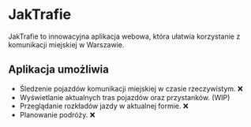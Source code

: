 
# JakTrafie

JakTrafie to innowacyjna aplikacja webowa, która ułatwia korzystanie z komunikacji miejskiej w Warszawie.



## Aplikacja umożliwia

- Śledzenie pojazdów komunikacji miejskiej w czasie rzeczywistym. ❌
- Wyświetlanie aktualnych tras pojazdów oraz przystanków. (WIP)
- Przeglądanie rozkładów jazdy w aktualnej formie. ❌
- Planowanie podróży. ❌


